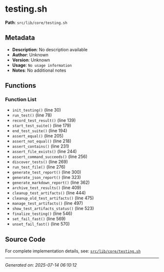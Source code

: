 # testing.sh

**Path**: `src/lib/core/testing.sh`

## Metadata

- **Description**: No description available
- **Author**: Unknown
- **Version**: Unknown
- **Usage**: `No usage information`
- **Notes**: No additional notes

## Functions

### Function List

- `init_testing()` (line 30)
- `run_test()` (line 78)
- `record_test_result()` (line 139)
- `start_test_suite()` (line 179)
- `end_test_suite()` (line 194)
- `assert_equal()` (line 205)
- `assert_not_equal()` (line 218)
- `assert_contains()` (line 231)
- `assert_file_exists()` (line 244)
- `assert_command_succeeds()` (line 256)
- `discover_tests()` (line 269)
- `run_test_file()` (line 276)
- `generate_test_report()` (line 300)
- `generate_json_report()` (line 323)
- `generate_markdown_report()` (line 362)
- `archive_test_results()` (line 409)
- `cleanup_test_artifacts()` (line 444)
- `cleanup_old_test_artifacts()` (line 475)
- `manage_test_artifacts()` (line 497)
- `show_test_artifacts_status()` (line 523)
- `finalize_testing()` (line 546)
- `set_fail_fast()` (line 569)
- `unset_fail_fast()` (line 570)


## Source Code

For complete implementation details, see: [`src/lib/core/testing.sh`](../../src/lib/core/testing.sh)

---
*Generated on: 2025-07-14 06:10:12*
